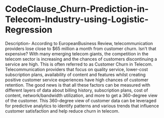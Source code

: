 # CodeClause_Churn-Prediction-in-Telecom-Industry-using-Logistic-Regression

Description- According to EuropeanBusiness Review, telecommunication providers lose close to $65 million a month from customer churn. Isn't that expensive? With many emerging telecom giants, the competition in the telecom sector is increasing and the chances of customers discontinuing a service are high. This is often referred to as Customer Churn in Telecom. Telecommunication providers that focus on quality service, lower-cost subscription plans, availability of content and features whilst creating positive customer service experiences have high chances of customer retention. The good news is that all these factors can be measured with different layers of data about billing history, subscription plans, cost of content, network/bandwidth utilization, and more to get a 360-degree view of the customer. This 360-degree view of customer data can be leveraged for predictive analytics to identify patterns and various trends that influence customer satisfaction and help reduce churn in telecom.
